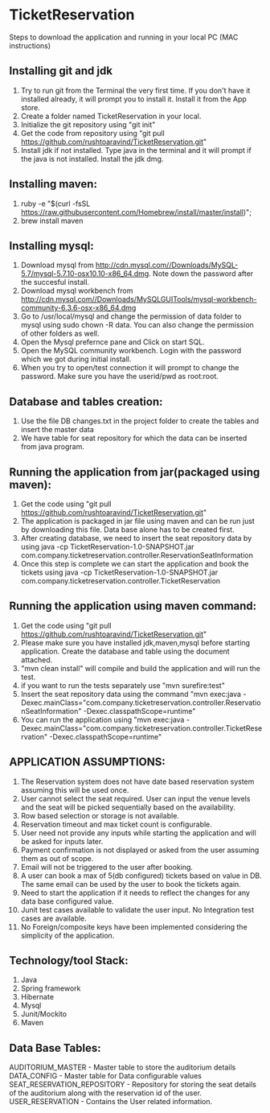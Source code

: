 # TicketReservation

Steps to download the application and running in your local PC (MAC instructions)

Installing git and jdk
------------------------
1. Try to run git from the Terminal the very first time. If you don't have it installed already, it will prompt you to install it. Install it from the App store.
2. Create a folder named TicketReservation in your local.
3. Initialize the git repository using "git init"
4. Get the code from repository using "git pull https://github.com/rushtoaravind/TicketReservation.git"
5. Install jdk if not installed. Type java in the terminal and it will prompt if the java is not installed. Install the jdk dmg.

Installing maven:
-----------------
1. ruby -e "$(curl -fsSL https://raw.githubusercontent.com/Homebrew/install/master/install)";
2. brew install maven

Installing mysql:
-----------------
1.  Download mysql from http://cdn.mysql.com//Downloads/MySQL-5.7/mysql-5.7.10-osx10.10-x86_64.dmg. Note down the password after the succesful install.
2.  Download mysql workbench from http://cdn.mysql.com//Downloads/MySQLGUITools/mysql-workbench-community-6.3.6-osx-x86_64.dmg
3.  Go to /usr/local/mysql and change the permission of data folder to mysql using sudo chown -R data. You can also change the permission of other folders as well.
4.  Open the Mysql prefernce pane and Click on start SQL.
5.  Open the MySQL community workbench. Login with the password which we got during initial install.
6.  When you try to open/test connection it will prompt to change the password. Make sure you have the userid/pwd as root:root.

Database and tables creation:
-------------------
1. Use the file DB changes.txt in the project folder to create the tables and insert the master data
2. We have table for seat repository for which the data can be inserted from java program.

Running the application from jar(packaged using maven):
--------------------------------
1. Get the code using  "git pull https://github.com/rushtoaravind/TicketReservation.git"
2. The application is packaged in jar file using maven and can be run just by downloading this file. Data base alone has to be created first.
3. After creating database, we need to insert the seat repository data by using
   java -cp TicketReservation-1.0-SNAPSHOT.jar com.company.ticketreservation.controller.ReservationSeatInformation
4. Once this step is complete we can start the application and book the tickets using
   java -cp TicketReservation-1.0-SNAPSHOT.jar com.company.ticketreservation.controller.TicketReservation

Running the application using maven command:
---------------------------------------------
1. Get the code using  "git pull https://github.com/rushtoaravind/TicketReservation.git"
2. Please make sure you have installed jdk,maven,mysql before starting application. Create the database and table using the document attached.
3. "mvn clean install" will compile and build the application and will run the test.
4. if you want to run the tests separately use "mvn surefire:test"
5. Insert the seat repository data using the command "mvn exec:java -Dexec.mainClass="com.company.ticketreservation.controller.ReservationSeatInformation" -Dexec.classpathScope=runtime"
6. You can run the application using "mvn exec:java -Dexec.mainClass="com.company.ticketreservation.controller.TicketReservation" -Dexec.classpathScope=runtime"

APPLICATION ASSUMPTIONS:
------------------------
1. The Reservation system does not have date based reservation system assuming this will be used once.
2. User cannot select the seat required. User can input the venue levels and the seat will be picked sequentially based on the availability.
3. Row based selection or storage is not available.
4. Reservation timeout and max ticket count is configurable.
5. User need not provide any inputs while starting the application and will be asked for inputs later.
6. Payment confirmation is not displayed or asked from the user assuming them as out of scope.
7. Email will not be triggered to the user after booking.
8. A user can book a max of 5(db configured) tickets based on value in DB. The same email can be used by the user to book the tickets again.
9. Need to start the application if it needs to reflect the changes for any data base configured value.
10. Junit test cases available to validate the user input. No Integration test cases are available.
11. No Foreign/composite keys have been implemented considering the simplicity of the application.

Technology/tool Stack:
----------------------
1. Java
2. Spring framework
3. Hibernate
4. Mysql
5. Junit/Mockito
6. Maven

Data Base Tables:
------------------
AUDITORIUM_MASTER - Master table to store the auditorium details
DATA_CONFIG - Master table for Data configurable values
SEAT_RESERVATION_REPOSITORY - Repository for storing the seat details of the auditorium along with the reservation id of the user.
USER_RESERVATION - Contains the User related information.